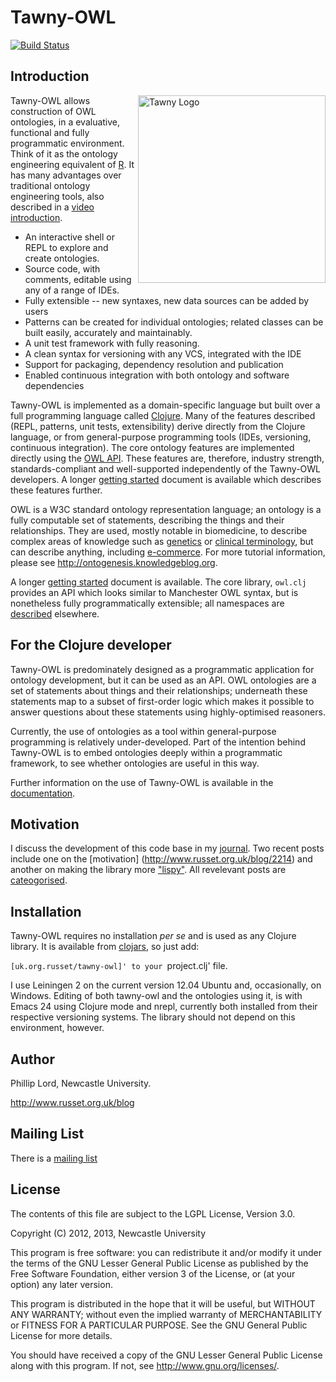 Tawny-OWL
===========

[![Build Status](https://travis-ci.org/jaydchan/tawny-owl.png?branch=sio-render-fix)](https://travis-ci.org/jaydchan/tawny-owl)

## Introduction

<img src="docs/tawny-cartoon-only-owl.png"
 alt="Tawny Logo" title="Tawny OWL Logo" height="300" align="right" />

Tawny-OWL allows construction of OWL ontologies, in a evaluative, functional
and fully programmatic environment. Think of it as the ontology engineering
equivalent of [R](http://www.r-project.org/). It has many advantages over
traditional ontology engineering tools, also described in a
[video introduction](https://vimeo.com/89782389).

- An interactive shell or REPL to explore and create ontologies.
- Source code, with comments, editable using any of a range of IDEs.
- Fully extensible -- new syntaxes, new data sources can be added by users
- Patterns can be created for individual ontologies; related classes can be
  built easily, accurately and maintainably.
- A unit test framework with fully reasoning.
- A clean syntax for versioning with any VCS, integrated with the IDE
- Support for packaging, dependency resolution and publication
- Enabled continuous integration with both ontology and software dependencies

Tawny-OWL is implemented as a domain-specific language but built over a full
programming language called [Clojure](http://www.clojure.org). Many of the
features described (REPL, patterns, unit tests, extensibility) derive directly
from the Clojure language, or from general-purpose programming tools (IDEs,
versioning, continuous integration). The core ontology features are
implemented directly using the [OWL API](http://owlapi.sourceforge.net/).
These features are, therefore, industry strength, standards-compliant and
well-supported independently of the Tawny-OWL developers. A longer
[getting started](docs/getting-started.md) document is available which
describes these features further.

OWL is a W3C standard ontology representation language; an ontology is a fully
computable set of statements, describing the things and their relationships.
They are used, mostly notable in biomedicine, to describe complex areas of
knowledge such as [genetics](http://www.geneontology.org/) or
[clinical terminology](http://en.wikipedia.org/wiki/SNOMED_CT), but can
describe anything, including [e-commerce](http://purl.org/goodrelations/). For
more tutorial information, please see http://ontogenesis.knowledgeblog.org.

A longer [getting started](docs/getting-started.md) document is available. The
core library, `owl.clj` provides an API which looks similar to Manchester OWL
syntax, but is nonetheless fully programmatically extensible; all namespaces
are [described](docs/namespaces.md) elsewhere.

## For the Clojure developer

Tawny-OWL is predominately designed as a programmatic application for ontology
development, but it can be used as an API. OWL ontologies are a set of
statements about things and their relationships; underneath these statements
map to a subset of first-order logic which makes it possible to answer 
questions about these statements using highly-optimised reasoners.

Currently, the use of ontologies as a tool within general-purpose programming
is relatively under-developed. Part of the intention behind Tawny-OWL is to
embed ontologies deeply within a programmatic framework, to see whether
ontologies are useful in this way.

Further information on the use of Tawny-OWL is available in the
[documentation](docs/tawny-as-an-api.md).


## Motivation

I discuss the development of this code base in my
[journal](http://www.russet.org.uk/blog). Two recent posts include one on the
[motivation] (http://www.russet.org.uk/blog/2214) and another on making the
library more ["lispy"](http://www.russet.org.uk/blog/2254). All revelevant
posts are
[cateogorised](http://www.russet.org.uk/blog/category/all/professional/tech/tawny-owl).

## Installation

Tawny-OWL requires no installation *per se* and is used as any Clojure
library. It is available from
[clojars](https://clojars.org/uk.org.russet/tawny-owl), so just add:

`[uk.org.russet/tawny-owl]' to your `project.clj' file.

I use Leiningen 2 on the current version 12.04 Ubuntu and, occasionally, on
Windows. Editing of both tawny-owl and the ontologies using it, is with Emacs
24 using Clojure mode and nrepl, currently both installed from their
respective versioning systems. The library should not depend on this
environment, however.

## Author

Phillip Lord, Newcastle University.

http://www.russet.org.uk/blog

## Mailing List

There is a [mailing list](mailto:tawny-owl@googlegroups.com)

## License

The contents of this file are subject to the LGPL License, Version 3.0.

Copyright (C) 2012, 2013, Newcastle University

This program is free software: you can redistribute it and/or modify it under
the terms of the GNU Lesser General Public License as published by the Free
Software Foundation, either version 3 of the License, or (at your option) any
later version.

This program is distributed in the hope that it will be useful, but WITHOUT
ANY WARRANTY; without even the implied warranty of MERCHANTABILITY or FITNESS
FOR A PARTICULAR PURPOSE. See the GNU General Public License for more details.

You should have received a copy of the GNU Lesser General Public License along
with this program. If not, see http://www.gnu.org/licenses/.
